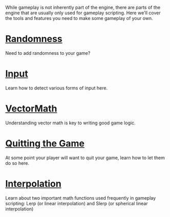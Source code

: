 While gameplay is not inherently part of the engine, there are parts of the engine that are usually only used for gameplay scripting. Here we'll cover the tools and features you need to make some gameplay of your own.

 # [ Randomness ](https://github.com/zeroengineteam/ZeroDocs/blob/master/zero_editor_documentation/zeromanual/gameplay/random.markdown)
Need to add randomness to your game?


 # [Input](https://github.com/zeroengineteam/ZeroDocs/blob/master/zero_editor_documentation/zeromanual/gameplay/input.markdown)
Learn how to detect various forms of input here.

 # [VectorMath](https://github.com/zeroengineteam/ZeroDocs/blob/master/zero_editor_documentation/zeromanual/gameplay/vectormath.markdown)
Understanding vector math is key to writing good game logic.

 # [Quitting the Game](https://github.com/zeroengineteam/ZeroDocs/blob/master/zero_editor_documentation/zeromanual/gameplay/handlingquitmessage.markdown)
At some point your player will want to quit your game, learn how to let them do so here.

 # [Interpolation](https://github.com/zeroengineteam/ZeroDocs/blob/master/zero_editor_documentation/zeromanual/gameplay/interpolation.markdown)
Learn about two important math functions used frequently in gameplay scripting: Lerp (or linear interpolation) and Slerp (or spherical linear interpolation) 

 